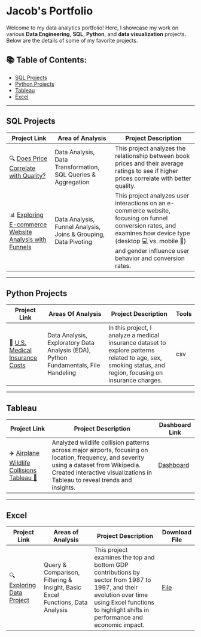 # Jacob's Portfolio

Welcome to my data analytics portfolio! Here, I showcase my work on various **Data Engineering**, **SQL**, **Python**, and **data visualization** projects. Below are the details of some of my favorite projects.

## 📚 Table of Contents:
- [SQL Projects](#sql-projects)
- [Python Projects](#python-projects)
- [Tableau](#tableau)
- [Excel](#excel)

---

## SQL Projects

| Project Link | Area of Analysis | Project Description | 
| --- | --- | --- |
| 🔍 [Does Price Correlate with Quality?](https://github.com/JacobV2001/DS_Books_SQL_Analysis) | Data Analysis, Data Transformation, SQL Queries & Aggregation | This project analyzes the relationship between book prices and their average ratings to see if higher prices correlate with better quality. |
| 📊 [Exploring E-commerce Website Analysis with Funnels](https://github.com/JacobV2001/E-Commerse_-SQL_Analysis/tree/main) | Data Analysis, Funnel Analysis, Joins & Grouping, Data Pivoting | This project analyzes user interactions on an e-commerce website, focusing on funnel conversion rates, and examines how device type (desktop 💻 vs. mobile 📱) and gender influence user behavior and conversion rates. |


---

## Python Projects

| Project Link | Areas Of Analysis | Project Description | Tools |
| --- | --- | --- | --- |
| 🏥 [U.S. Medical Insurance Costs](https://github.com/JacobV2001/Data-Analytics/blob/main/US_Medical_Insurance_Cost.ipynb) | Data Analysis, Exploratory Data Analysis (EDA), Python Fundamentals, File Handeling | In this project, I analyze a medical insurance dataset to explore patterns related to age, sex, smoking status, and region, focusing on insurance charges. | csv |


---

## Tableau

| Project Link | Project Description | Dashboard Link | 
| --- | --- | --- |
| ✈️ [Airplane Wildlife Collisions Tableau 🦅](https://github.com/JacobV2001/Airplane_Wildlife_Collisions_Tableau) | Analyzed wildlife collision patterns across major airports, focusing on location, frequency, and severity using a dataset from Wikipedia. Created interactive visualizations in Tableau to reveal trends and insights. | [Dashboard](https://public.tableau.com/app/profile/your-tableau-profile/viz/WildlifeAirplaneCollisions/Dashboard1) |



---

## Excel

| Project Link | Areas of Analysis | Project Description | Download File |
| --- | --- | --- | --- |
| 🔍 [Exploring Data Project](https://1drv.ms/x/s!AovkxIP1HqPpdC9tLDsbSh6MiUU?embed=1&em=2) | Query & Comparison, Filtering & Insight, Basic Excel Functions, Data Analysis | This project examines the top and bottom GDP contributions by sector from 1987 to 1997, and their evolution over time using Excel functions to highlight shifts in performance and economic impact. | [File](https://github.com/JacobV2001/Data-Analytics/raw/main/Exploring%20Data%20Project.xlsx) |


